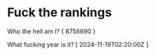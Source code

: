 # Fuck the rankings

Who the hell am I?
{ 8756690 }

What fucking year is it?
[ 2024-11-19T02:20:00Z ]
